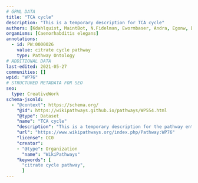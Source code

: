 ```yaml
---
# GPML DATA
title: "TCA cycle"
description: "This is a temporary description for TCA cycle"
authors: [Kdahlquist, MaintBot, N.Fidelman, Ewormbaser, Andra, Egonw, Ddigles, L Dupuis, Eweitz, Ziska]
organisms: [Caenorhabditis elegans]
annotations:
  - id: PW:0000026
    value: citrate cycle pathway
    type: Pathway Ontology
# ADDITIONAL DATA
last-edited: 2021-05-27
communities: []
wpid: "WP76"
# STRUCTURED METADATA FOR SEO
seo:
  type: CreativeWork
schema-jsonld:
  - "@context": https://schema.org/
    "@id": https://wikipathways.github.io/pathways/WP554.html
    "@type": Dataset
    "name": "TCA cycle"
    "description": "This is a temporary description for the pathway entitled: TCA cycle"
    "url": "https://www.wikipathways.org/index.php/Pathway:WP76"
    "license": CC0
    "creator":
    - "@type": Organization
      "name": "WikiPathways"
    "keywords": [
      "citrate cycle pathway",
      ]
---
```

